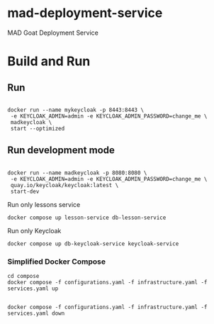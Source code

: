 # mad-deployment-service

MAD Goat Deployment Service

# Build and Run

## Run

```

docker run --name mykeycloak -p 8443:8443 \
 -e KEYCLOAK_ADMIN=admin -e KEYCLOAK_ADMIN_PASSWORD=change_me \
 madkeycloak \
 start --optimized

```

## Run development mode

```

docker run --name madkeycloak -p 8080:8080 \
 -e KEYCLOAK_ADMIN=admin -e KEYCLOAK_ADMIN_PASSWORD=change_me \
 quay.io/keycloak/keycloak:latest \
 start-dev

```

Run only lessons service

```
docker compose up lesson-service db-lesson-service
```

Run only Keycloak

```
docker compose up db-keycloak-service keycloak-service
```

### Simplified Docker Compose

```
cd compose
docker compose -f configurations.yaml -f infrastructure.yaml -f services.yaml up
```

```

docker compose -f configurations.yaml -f infrastructure.yaml -f services.yaml down

```
